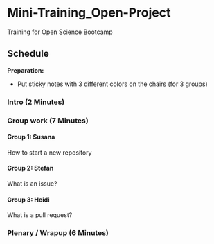 # Mini-Training_Open-Project
Training for Open Science Bootcamp

## Schedule

__Preparation:__

- Put sticky notes with 3 different colors on the chairs (for 3 groups)


### Intro (2 Minutes)

### Group work (7 Minutes)

#### Group 1: Susana
How to start a new repository


#### Group 2: Stefan
What is an issue?


#### Group 3: Heidi
What is a pull request?


### Plenary / Wrapup (6 Minutes)


